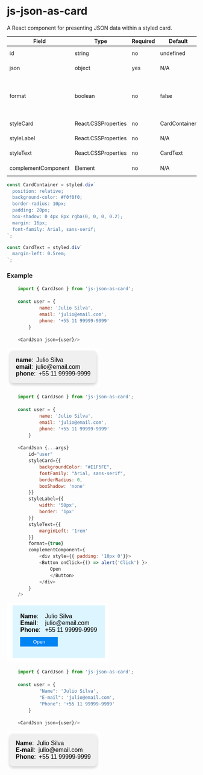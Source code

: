 # js-json-as-card
A React component for presenting JSON data within a styled card.

| Field               | Type                | Required | Default        | Description                                                                   |
| ------------------- | ------------------- | -------- | -------------- | ----------------------------------------------------------------------------- |
| id                  | string              | no       | undefined      | Id of the HTML.                                                               |
| json                | object              | yes      | N/A            | JSON for presentation.                                                        |
| format              | boolean             | no       | false          | Format label like `name` => `Name` or `primary_email` => `Primary email`.     |
| styleCard           | React.CSSProperties | no       | CardContainer  | Object style for the card.                                                    |
| styleLabel          | React.CSSProperties | no       | N/A            | Object style for the labels.                                                  |
| styleText           | React.CSSProperties | no       | CardText       | Object style for the text.                                                    |
| complementComponent | Element             | no       | N/A            | Object style for the text.                                                    |

```js
const CardContainer = styled.div`
  position: relative;
  background-color: #f0f0f0;
  border-radius: 10px;
  padding: 20px;
  box-shadow: 0 4px 8px rgba(0, 0, 0, 0.2);
  margin: 16px;
  font-family: Arial, sans-serif;
`;
```

```js
const CardText = styled.div`
  margin-left: 0.5rem;
`;
```

### Example

```js
    import { CardJson } from 'js-json-as-card';

    const user = {
            name: 'Julio Silva',
            email: 'julio@email.com',
            phone: '+55 11 99999-9999'
        }

    <CardJson json={user}/>
```

![Example](./public/default.png)

```js
    import { CardJson } from 'js-json-as-card';

    const user = {
            name: 'Julio Silva',
            email: 'julio@email.com',
            phone: '+55 11 99999-9999'
        }

    <CardJson {...args} 
        id="user"
        styleCard={{
            backgroundColor: "#E1F5FE", 
            fontFamily: "Arial, sans-serif",
            borderRadius: 0,
            boxShadow: 'none'
        }} 
        styleLabel={{
            width: '50px',
            border: '1px'
        }}
        styleText={{
            marginLeft: '1rem'
        }}
        format={true}
        complementComponent={
            <div style={{ padding: '10px 0'}}>
            <Button onClick={() => alert('Click') }>
                Open
                </Button>
            </div>
        }
    />
```

![Example](./public/styled.png)


```js
    import { CardJson } from 'js-json-as-card';

    const user = {
            "Name": 'Julio Silva',
            "E-mail": 'julio@email.com',
            "Phone": '+55 11 99999-9999'
        }

    <CardJson json={user}/>
```

![Example](./public/customJson.png)